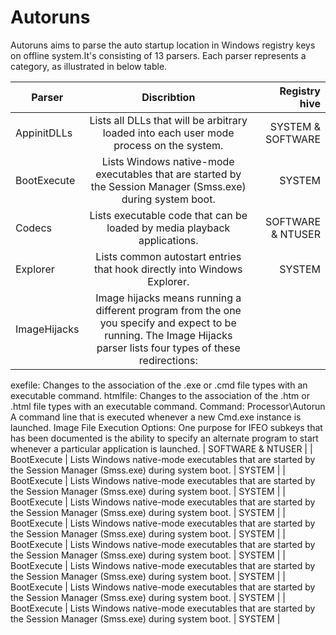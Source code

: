 # Autoruns

Autoruns aims to parse the auto startup location in Windows registry keys on offline system.It's consisting of 13 parsers. Each parser represents a category, as illustrated in below table.

| Parser        | Discribtion                               | Registry hive  |
| ------------- |:-----------------------------------------:| --------------:|
| AppinitDLLs   | Lists all DLLs that will be arbitrary loaded into each user mode process on the system.    | SYSTEM & SOFTWARE |
| BootExecute   | Lists Windows native-mode executables that are started by the Session Manager (Smss.exe) during system boot.      | SYSTEM |
| Codecs        | Lists executable code that can be loaded by media playback applications.     | SOFTWARE & NTUSER |
| Explorer      | Lists common autostart entries that hook directly into Windows Explorer.      |   SYSTEM |
| ImageHijacks  | Image hijacks means running a different program from the one you specify and expect to be running. The Image Hijacks parser lists four types of these redirections: <br />
exefile: Changes to the association of the .exe or .cmd file types with an executable command.
htmlfile: Changes to the association of the .htm or .html file types with an executable command.
Command: Processor\Autorun A command line that is executed whenever a new Cmd.exe instance is launched.
Image File Execution Options: One purpose for IFEO subkeys that has been documented is the ability to specify an alternate program to start whenever a particular application is launched. | SOFTWARE & NTUSER |
| BootExecute   | Lists Windows native-mode executables that are started by the Session Manager (Smss.exe) during system boot.      |   SYSTEM |
| BootExecute   | Lists Windows native-mode executables that are started by the Session Manager (Smss.exe) during system boot.      |   SYSTEM |
| BootExecute   | Lists Windows native-mode executables that are started by the Session Manager (Smss.exe) during system boot.      |   SYSTEM |
| BootExecute   | Lists Windows native-mode executables that are started by the Session Manager (Smss.exe) during system boot.      |   SYSTEM |
| BootExecute   | Lists Windows native-mode executables that are started by the Session Manager (Smss.exe) during system boot.      |   SYSTEM |
| BootExecute   | Lists Windows native-mode executables that are started by the Session Manager (Smss.exe) during system boot.      |   SYSTEM |
| BootExecute   | Lists Windows native-mode executables that are started by the Session Manager (Smss.exe) during system boot.      |   SYSTEM |
| BootExecute   | Lists Windows native-mode executables that are started by the Session Manager (Smss.exe) during system boot.      |   SYSTEM |

